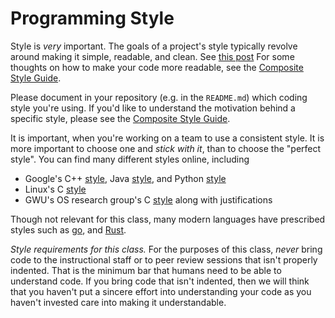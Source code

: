 # Programming Style

Style is _very_ important.
The goals of a project's style typically revolve around making it simple, readable, and clean.
See [this post](https://www2.seas.gwu.edu/~gparmer/posts/2016-03-07-code-craftsmanship.html)
For some thoughts on how to make your code more readable, see the [Composite Style Guide](https://github.com/gparmer/composite/blob/ppos/doc/style_guide/composite_coding_style.pdf).

Please document in your repository (e.g. in the `README.md`) which coding style you're using.
If you'd like to understand the motivation behind a specific style, please see the [Composite Style Guide](https://github.com/gparmer/composite/blob/ppos/doc/style_guide/composite_coding_style.pdf).

It is important, when you're working on a team to use a consistent style.
It is more important to choose one and _stick with it_, than to choose the "perfect style".
You can find many different styles online, including

-   Google's C++ [style](https://google.github.io/styleguide/cppguide.html), Java [style](https://google.github.io/styleguide/javaguide.html), and Python [style](https://google.github.io/styleguide/pyguide.html)
-   Linux's C [style](https://www.kernel.org/doc/html/v4.10/process/coding-style.html)
-   GWU's OS research group's C [style](https://github.com/gparmer/composite/blob/ppos/doc/style_guide/composite_coding_style.pdf) along with justifications

Though not relevant for this class, many modern languages have prescribed styles such as [go](https://golang.org/cmd/gofmt/), and [Rust](https://crates.io/crates/rustfmt/).

_Style requirements for this class._
For the purposes of this class, _never_ bring code to the instructional staff or to peer review sessions that isn't properly indented.
That is the minimum bar that humans need to be able to understand code.
If you bring code that isn't indented, then we will think that you haven't put a sincere effort into understanding your code as you haven't invested care into making it understandable.
